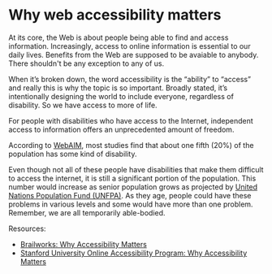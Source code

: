 # Why web accessibility matters

At its core, the Web is about people being able to find and access information. Increasingly, access to online information is essential to our daily lives.  Benefits from the Web are supposed to be avaiable to anybody.  There shouldn't be any exception to any of us. 

When it’s broken down, the word accessibility is the “ability” to “access” and really this is why the topic is so important. Broadly stated, it’s intentionally designing the world to include everyone, regardless of disability. So we have access to more of life. 

For people with disabilities who have access to the Internet, independent access to information offers an unprecedented amount of freedom. 

According to [WebAIM](https://webaim.org/), most studies find that about one fifth (20%) of the population has some kind of disability.  

Even though not all of these people have disabilities that make them difficult to access the internet, it is still a significant portion of the population. This number would increase as senior population grows as projected by [United Nations Population Fund (UNFPA)](https://www.unfpa.org/publications/ageing-twenty-first-century). As they age, people could have these problems in various levels and some would have more than one problem. Remember, we are all temporarily able-bodied.





Resources:

- [Brailworks: Why Accessibility Matters](https://brailleworks.com/accessibility-matters/)
- [Stanford University Online Accessibility Program: Why Accessibility Matters](https://soap.stanford.edu/getting-started/why-accessibility-matters)
